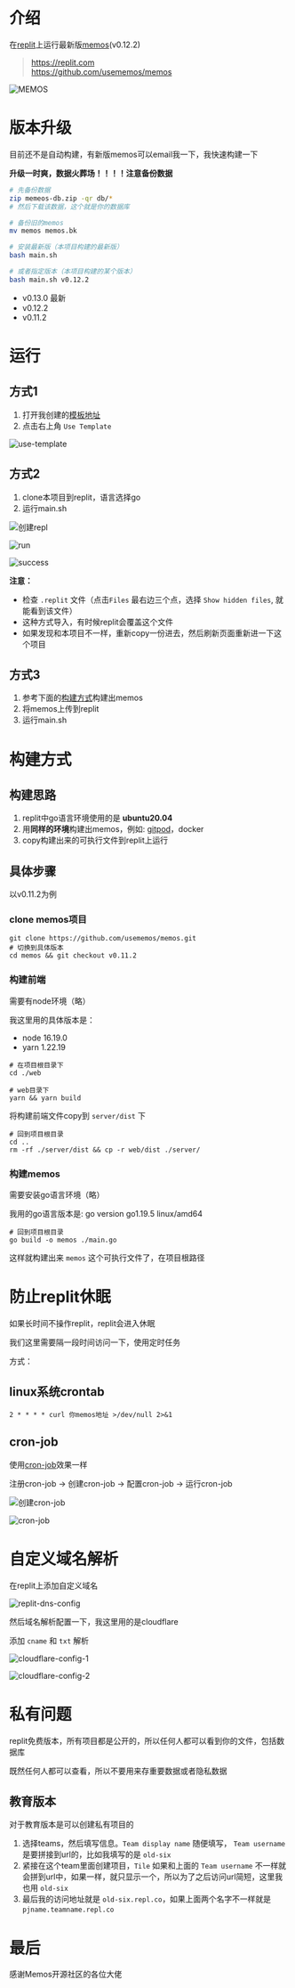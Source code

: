 # 介绍

在[replit](https://replit.com)上运行最新版[memos](https://github.com/usememos/memos)(v0.12.2)

> https://replit.com  
> https://github.com/usememos/memos  

![MEMOS](./img/memos-v0.11.2.png)

# 版本升级

目前还不是自动构建，有新版memos可以email我一下，我快速构建一下

**升级一时爽，数据火葬场！！！！注意备份数据**

```bash
# 先备份数据
zip memeos-db.zip -qr db/*
# 然后下载该数据，这个就是你的数据库

# 备份旧的memos
mv memos memos.bk

# 安装最新版（本项目构建的最新版）
bash main.sh

# 或者指定版本（本项目构建的某个版本）
bash main.sh v0.12.2
```

- v0.13.0 最新
- v0.12.2
- v0.11.2

# 运行

## 方式1

1. 打开我创建的[模板地址](https://replit.com/@sixmillions/memos-replit)
2. 点击右上角 `Use Template`

![use-template](./img/use-template.png)

## 方式2

1. clone本项目到replit，语言选择go
2. 运行main.sh

![创建repl](./img/create-repl.png)

![run](./img/run-main-sh.png)

![success](./img/run-success.png)

**注意：** 
- 检查 `.replit` 文件（点击`Files` 最右边三个点，选择 `Show hidden files`, 就能看到该文件）
- 这种方式导入，有时候replit会覆盖这个文件
- 如果发现和本项目不一样，重新copy一份进去，然后刷新页面重新进一下这个项目

## 方式3

1. 参考下面的[构建方式](#构建方式)构建出memos
2. 将memos上传到replit
3. 运行main.sh

# 构建方式

## 构建思路

1. replit中go语言环境使用的是 **ubuntu20.04**
2. 用**同样的环境**构建出memos，例如: [gitpod](https://gitpod.io)，docker
3. copy构建出来的可执行文件到replit上运行

## 具体步骤

以v0.11.2为例

### clone memos项目

```shell
git clone https://github.com/usememos/memos.git
# 切换到具体版本
cd memos && git checkout v0.11.2
```

### 构建前端

需要有node环境（略）

我这里用的具体版本是：

- node 16.19.0 
- yarn 1.22.19

```shell
# 在项目根目录下
cd ./web 

# web目录下
yarn && yarn build
```

将构建前端文件copy到 `server/dist` 下

```shell
# 回到项目根目录
cd ..
rm -rf ./server/dist && cp -r web/dist ./server/
```

### 构建memos

需要安装go语言环境（略）

我用的go语言版本是: go version go1.19.5 linux/amd64

```shell
# 回到项目根目录
go build -o memos ./main.go
```

这样就构建出来 `memos` 这个可执行文件了，在项目根路径

# 防止replit休眠

如果长时间不操作replit，replit会进入休眠

我们这里需要隔一段时间访问一下，使用定时任务

方式：

## linux系统crontab

```shell
2 * * * * curl 你memos地址 >/dev/null 2>&1
```

## cron-job

使用[cron-job](https://cron-job.org)效果一样 

注册cron-job -> 创建cron-job -> 配置cron-job -> 运行cron-job

![创建cron-job](./img/create-cron-job.png)

![cron-job](./img/cron-job-config.png)

# 自定义域名解析

在replit上添加自定义域名

![replit-dns-config](./img/custom-url.png)

然后域名解析配置一下，我这里用的是cloudflare

添加 `cname` 和 `txt` 解析

![cloudflare-config-1](./img/cloudflare-config-1.png)

![cloudflare-config-2](./img/cloudflare-config-2.png)

# 私有问题

replit免费版本，所有项目都是公开的，所以任何人都可以看到你的文件，包括数据库

既然任何人都可以查看，所以不要用来存重要数据或者隐私数据

## 教育版本

对于教育版本是可以创建私有项目的

1. 选择teams，然后填写信息。`Team display name` 随便填写， `Team username` 是要拼接到url的，比如我填写的是 `old-six`
2. 紧接在这个team里面创建项目，`Tile` 如果和上面的 `Team username` 不一样就会拼到url中，如果一样，就只显示一个，所以为了之后访问url简短，这里我也用 `old-six`
3. 最后我的访问地址就是 `old-six.repl.co`，如果上面两个名字不一样就是 `pjname.teamname.repl.co`

# 最后

感谢Memos开源社区的各位大佬

